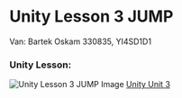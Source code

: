 # Unity Lesson 3 JUMP

Van: Bartek Oskam
330835, YI4SD1D1

### Unity Lesson:
![Unity Lesson 3 JUMP Image](https://connect-prd-cdn.unity.com/20190606/learn/images/998f1459-9767-49af-a033-b1e52a38bc66_P31080pBanner__1_.png)
[Unity Unit 3](https://learn.unity.com/project/unit-3-sound-and-effects?uv=2018.4&courseId=5cf96c41edbc2a2ca6e8810f)